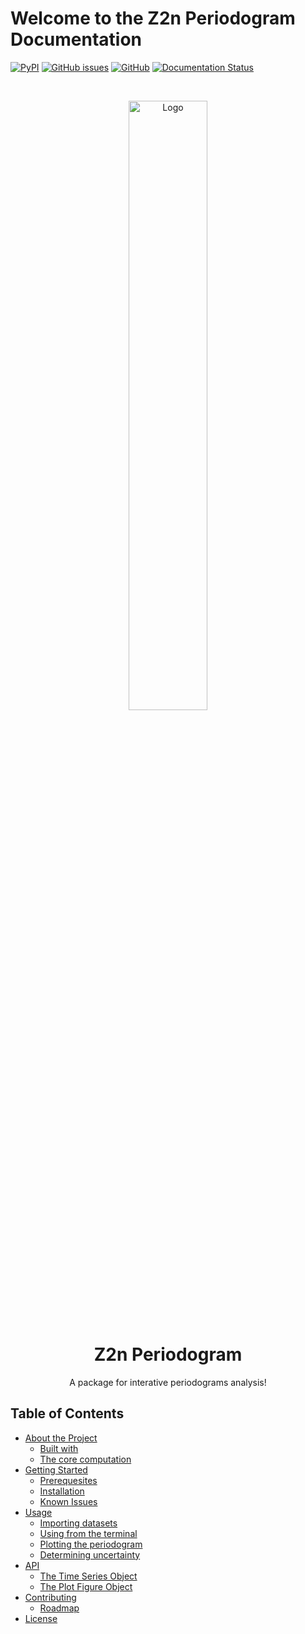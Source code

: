 # Welcome to the Z2n Periodogram Documentation

[![PyPI](https://img.shields.io/pypi/v/z2n-periodogram)](https://pypi.org/project/z2n-periodogram/)
[![GitHub issues](https://img.shields.io/github/issues/yohanalexander/z2n-periodogram)](https://github.com/yohanalexander/z2n-periodogram/issues)
[![GitHub](https://img.shields.io/github/license/yohanalexander/z2n-periodogram)](https://github.com/YohanAlexander/z2n-periodogram/blob/master/LICENSE)
[![Documentation Status](https://readthedocs.org/projects/z2n-periodogram/badge/?version=latest)](https://z2n-periodogram.readthedocs.io/en/latest/?badge=latest)

<br>
<p align="center">
  <a href="https://github.com/yohanalexander/z2n-periodogram">
    <img src="https://user-images.githubusercontent.com/39287022/84617670-23675480-aea6-11ea-90ac-93a32c01bb92.png" alt="Logo" width="50%" height="50%">
  </a>

  <h1 align="center">Z2n Periodogram</h1>

  <p align="center">
    A package for interative periodograms analysis!

## Table of Contents

* [About the Project](/about)
    * [Built with](/about/#built-with)
    * [The core computation](/performance)
* [Getting Started](/install)
    * [Prerequesites](/install/#prerequesites)
    * [Installation](/install/#installation)
    * [Known Issues](/install/#known-issues)
* [Usage](/input)
    * [Importing datasets](/input)
    * [Using from the terminal](/usage)
    * [Plotting the periodogram](/plotting)
    * [Determining uncertainty](/statistics)
* [API](/series)
    * [The Time Series Object](/series)
    * [The Plot Figure Object](/plot)
* [Contributing](/contribute)
    * [Roadmap](/contribute#roadmap)
* [License](/copyright)
